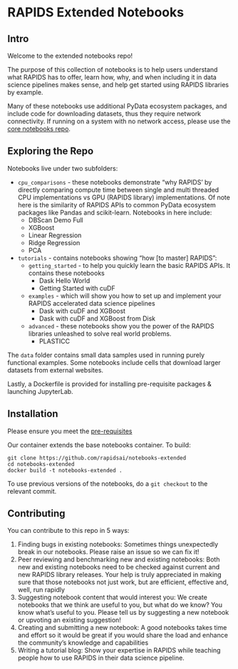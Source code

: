 # RAPIDS Extended Notebooks
## Intro
Welcome to the extended notebooks repo!

The purpose of this collection of notebooks is to help users understand what RAPIDS has to offer, learn how, why, and when including it in data science pipelines makes sense, and help get started using RAPIDS libraries by example. 

Many of these notebooks use additional PyData ecosystem packages, and include code for downloading datasets, thus they require network connectivity. If running on a system with no network access, please use the [core notebooks repo](https://github.com/rapidsai/notebooks).

## Exploring the Repo
Notebooks live under two subfolders:
- `cpu_comparisons` - these notebooks demonstrate “why RAPIDS’ by directly comparing compute time between single and multi threaded CPU implementations vs GPU (RAPIDS library) implementations. Of note here is the similarity of RAPIDS APIs to common PyData ecosystem packages like Pandas and scikit-learn. Notebooks in here include: 
    - DBScan Demo Full
    - XGBoost
    - Linear Regression
    - Ridge Regression
    - PCA
- `tutorials` - contains notebooks showing “how [to master] RAPIDS”:
    - `getting_started` - to help you quickly learn the basic RAPIDS APIs.  It contains these notebooks
        - Dask Hello World
        - Getting Started with cuDF
    - `examples` - which will show you how to set up and implement your RAPIDS accelerated data science pipelines
        - Dask with cuDF and XGBoost
        - Dask with cuDF and XGBoost from Disk
    - `advanced` - these notebooks show you the power of the RAPIDS libraries unleashed to solve real world problems.  
        - PLASTICC 

The `data` folder contains small data samples used in running purely functional examples. Some notebooks include cells that download larger datasets from external websites.

Lastly, a Dockerfile is provided for installing pre-requisite packages & launching JupyterLab.

## Installation

Please ensure you meet the [pre-requisites](https://rapids.ai/start.html#prerequisites)

Our container extends the base notebooks container. To build:
```
git clone https://github.com/rapidsai/notebooks-extended
cd notebooks-extended
docker build -t notebooks-extended .
```

To use previous versions of the notebooks, do a `git checkout` to the relevant commit.

## Contributing
You can contribute to this repo in 5 ways:
1. Finding bugs in existing notebooks:
   Sometimes things unexpectedly break in our notebooks. Please raise an issue so we can fix it!
2. Peer reviewing and benchmarking new and existing notebooks:
   Both new and existing notebooks need to be checked against current and new RAPIDS library releases. Your help is truly appreciated in making sure that those notebooks not just work, but are efficient, effective and, well, run rapidly
3. Suggesting notebook content that would interest you:
   We create notebooks that we think are useful to you, but what do we know? You know what’s useful to you. Please tell us by suggesting a new notebook or upvoting an existing suggestion!
4. Creating and submitting a new notebook:
   A good notebooks takes time and effort so it would be great if you would share the load and enhance the community’s knowledge and capabilities
5. Writing a tutorial blog:
   Show your expertise in RAPIDS while teaching people how to use RAPIDS in their data science pipeline.
